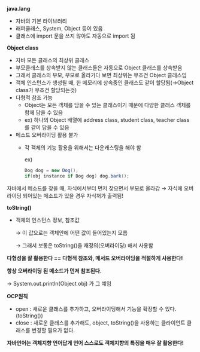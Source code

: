 **java.lang**

- 자바의 기본 라이브러리
- 래퍼클래스, System, Object 등이 있음
- 클래스에 import 문을 쓰지 않아도 자동으로 import 됨

**Object class**

- 자바 모든 클래스의 최상위 클래스
- 부모클래스를 상속받지 않는 클래스들은 자동으로 Object 클래스를 상속받음
- 그래서 클래스의 부모, 부모로 올라가다 보면  최상위는 무조건 Object 클래스임
- 객체 인스턴스가 생성될 때, 한 메모리에 상속중인 클래스도 같이 할당됨(→Object class가 무조건 할당되는것)
- 다형적 참조 가능
    - Object는 모든 객체를 담을 수 있는 클래스이기 때문에 다양한 클래스 객체를 함께 담을 수 있음
    - ex) 하나의 Object 배열에 address class, student class, teacher class 를 같이 담을 수 있음
- 메소드 오버라이딩 활용 불가
    - 각 객체의 기능 활용을 위해서는 다운캐스팅을 해야 함
        
        ex)
        
        ```java
        Dog dog = new Dog();  
        if(obj instance if Dog dog) dog.bark();
        ```
        
자바에서 메소드를 찾을 때, 자식에서부터 먼저 찾으면서 부모로 올라감 → 자식에 오버라이딩 되어있는 메소드가 있을 경우 자식꺼가 출력됨!

**toString()**

- 객체의 인스턴스 정보, 참조값
    
    → 이 값으로는 객체안에 어떤 값이 들어있는지 모름
    
    → 그래서 보통은 toString()을 재정의(오버라이딩) 해서 사용함

**다형성을 잘 활용한다 == 다형적 참조와, 메서드 오버라이딩을 적절하게 사용한다!**

**항상 오버라이딩 된 메소드가 먼저 참조된다.**

→ System.out.println(Object obj) 가 그 예임

**OCP원칙**

- open : 새로운 클래스를 추가하고, 오버라이딩해서 기능을 확장할 수 있다.(toString())
- close :  새로운 클래스를 추가해도, object, toString()을 사용하는 클라이언트 클래스를 변경할 필요가 없다.

**자바언어는 객체지향 언어답게 언어 스스로도 객체지향의 특징을 매우 잘 활용한다!**